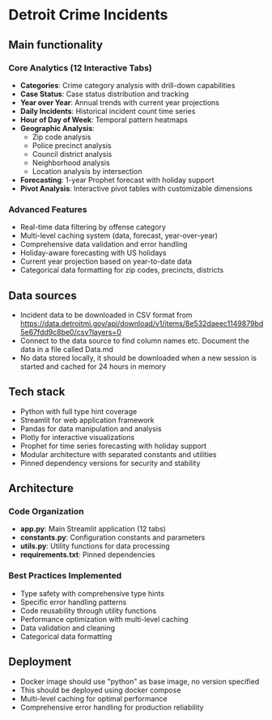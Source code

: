 # Detroit Crime Incidents

## Main functionality

### Core Analytics (12 Interactive Tabs)
* **Categories**: Crime category analysis with drill-down capabilities
* **Case Status**: Case status distribution and tracking
* **Year over Year**: Annual trends with current year projections
* **Daily Incidents**: Historical incident count time series
* **Hour of Day of Week**: Temporal pattern heatmaps
* **Geographic Analysis**: 
  - Zip code analysis
  - Police precinct analysis
  - Council district analysis
  - Neighborhood analysis
  - Location analysis by intersection
* **Forecasting**: 1-year Prophet forecast with holiday support
* **Pivot Analysis**: Interactive pivot tables with customizable dimensions

### Advanced Features
* Real-time data filtering by offense category
* Multi-level caching system (data, forecast, year-over-year)
* Comprehensive data validation and error handling
* Holiday-aware forecasting with US holidays
* Current year projection based on year-to-date data
* Categorical data formatting for zip codes, precincts, districts

## Data sources

* Incident data to be downloaded in CSV format from https://data.detroitmi.gov/api/download/v1/items/8e532daeec1149879bd5e67fdd9c8be0/csv?layers=0
* Connect to the data source to find column names etc. Document the data in a file called Data.md
* No data stored locally, it should be downloaded when a new session is started and cached for 24 hours in memory

## Tech stack

* Python with full type hint coverage
* Streamlit for web application framework
* Pandas for data manipulation and analysis
* Plotly for interactive visualizations
* Prophet for time series forecasting with holiday support
* Modular architecture with separated constants and utilities
* Pinned dependency versions for security and stability

## Architecture

### Code Organization
* **app.py**: Main Streamlit application (12 tabs)
* **constants.py**: Configuration constants and parameters
* **utils.py**: Utility functions for data processing
* **requirements.txt**: Pinned dependencies

### Best Practices Implemented
* Type safety with comprehensive type hints
* Specific error handling patterns
* Code reusability through utility functions
* Performance optimization with multi-level caching
* Data validation and cleaning
* Categorical data formatting

## Deployment

* Docker image should use "python" as base image, no version specified
* This should be deployed using docker compose
* Multi-level caching for optimal performance
* Comprehensive error handling for production reliability
